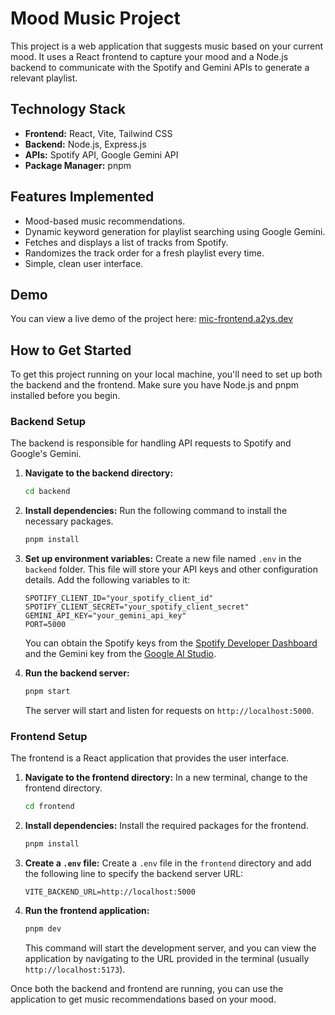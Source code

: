 # Mood Music Project

This project is a web application that suggests music based on your current mood. It uses a React frontend to capture your mood and a Node.js backend to communicate with the Spotify and Gemini APIs to generate a relevant playlist.

## Technology Stack

- **Frontend:** React, Vite, Tailwind CSS
- **Backend:** Node.js, Express.js
- **APIs:** Spotify API, Google Gemini API
- **Package Manager:** pnpm

## Features Implemented

- Mood-based music recommendations.
- Dynamic keyword generation for playlist searching using Google Gemini.
- Fetches and displays a list of tracks from Spotify.
- Randomizes the track order for a fresh playlist every time.
- Simple, clean user interface.

## Demo

You can view a live demo of the project here: [mic-frontend.a2ys.dev](https://mic-frontend.a2ys.dev)

## How to Get Started

To get this project running on your local machine, you'll need to set up both the backend and the frontend. Make sure you have Node.js and pnpm installed before you begin.

### Backend Setup

The backend is responsible for handling API requests to Spotify and Google's Gemini.

1. **Navigate to the backend directory:**

   ```sh
   cd backend
   ```

2. **Install dependencies:**
   Run the following command to install the necessary packages.

   ```sh
   pnpm install
   ```

3. **Set up environment variables:**
   Create a new file named `.env` in the `backend` folder. This file will store your API keys and other configuration details. Add the following variables to it:

   ```env
   SPOTIFY_CLIENT_ID="your_spotify_client_id"
   SPOTIFY_CLIENT_SECRET="your_spotify_client_secret"
   GEMINI_API_KEY="your_gemini_api_key"
   PORT=5000
   ```

   You can obtain the Spotify keys from the [Spotify Developer Dashboard](https://developer.spotify.com/dashboard/) and the Gemini key from the [Google AI Studio](https://aistudio.google.com/app/apikey).

4. **Run the backend server:**

   ```sh
   pnpm start
   ```

   The server will start and listen for requests on `http://localhost:5000`.

### Frontend Setup

The frontend is a React application that provides the user interface.

1. **Navigate to the frontend directory:**
   In a new terminal, change to the frontend directory.

   ```sh
   cd frontend
   ```

2. **Install dependencies:**
   Install the required packages for the frontend.

   ```sh
   pnpm install
   ```

3. **Create a `.env` file:**
   Create a `.env` file in the `frontend` directory and add the following line to specify the backend server URL:

   ```env
   VITE_BACKEND_URL=http://localhost:5000
   ```

4. **Run the frontend application:**

   ```sh
   pnpm dev
   ```

   This command will start the development server, and you can view the application by navigating to the URL provided in the terminal (usually `http://localhost:5173`).

Once both the backend and frontend are running, you can use the application to get music recommendations based on your mood.
